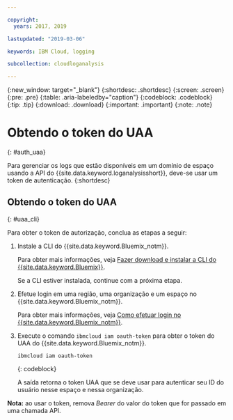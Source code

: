 ```yaml
---

copyright:
  years: 2017, 2019

lastupdated: "2019-03-06"

keywords: IBM Cloud, logging

subcollection: cloudloganalysis

---
```


{:new_window: target="_blank"}
{:shortdesc: .shortdesc}
{:screen: .screen}
{:pre: .pre}
{:table: .aria-labeledby="caption"}
{:codeblock: .codeblock}
{:tip: .tip}
{:download: .download}
{:important: .important}
{:note: .note}


# Obtendo o token do UAA
{: #auth_uaa}

Para gerenciar os logs que estão disponíveis em um domínio de espaço usando a API do {{site.data.keyword.loganalysisshort}}, deve-se usar um token de autenticação.
{:shortdesc}

		
## Obtendo o token do UAA
{: #uaa_cli}


Para obter o token de autorização, conclua as etapas a seguir:

1. Instale a CLI do {{site.data.keyword.Bluemix_notm}}.

   Para obter mais informações, veja [Fazer download e instalar a CLI do {{site.data.keyword.Bluemix}}](/docs/cli?topic=cloud-cli-ibmcloud-cli#overview).
   
   Se a CLI estiver instalada, continue com a próxima etapa.
    
2. Efetue login em uma região, uma organização e um espaço no {{site.data.keyword.Bluemix_notm}}. 

    Para obter mais informações, veja [Como efetuar login no {{site.data.keyword.Bluemix_notm}}](/docs/services/CloudLogAnalysis/qa?topic=cloudloganalysis-cli_qa#login).
	
3. Execute o comando `ibmcloud iam oauth-token` para obter o token do UAA do {{site.data.keyword.Bluemix_notm}}.

    ```
	ibmcloud iam oauth-token
	```
	{: codeblock}
	
	A saída retorna o token UAA que se deve usar para autenticar seu ID do usuário nesse espaço e nessa organização.
	

**Nota:** ao usar o token, remova *Bearer* do valor do token que for passado em uma chamada API.
